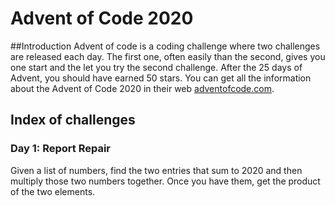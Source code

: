 # Advent of Code 2020

##Introduction
Advent of code is a coding challenge where two challenges are released each day. The first one, often easily than the second, gives you one start and the let you try the second challenge. After the 25 days of Advent, you should have earned 50 stars.
You can get all the information about the Advent of Code 2020 in their web [adventofcode.com](https://adventofcode.com).

## Index of challenges

### Day 1: Report Repair
Given a list of numbers, find the two entries that sum to 2020 and then multiply those two numbers together. Once you have them, get the product of the two elements. 
